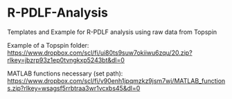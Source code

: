 # R-PDLF-Analysis
Templates and Example for R-PDLF analysis using raw data from Topspin

Example of a Topspin folder:
https://www.dropbox.com/scl/fi/ui80ts9suw7okiiwu6zqu/20.zip?rlkey=jbzrp93z1ep0tvngkxp5243bt&dl=0

MATLAB functions necessary (set path):
https://www.dropbox.com/scl/fi/v90enh1jpqmzkz9jsm7wj/MATLAB_functions.zip?rlkey=wsagsf5rrbtraa3wr1vcxbs45&dl=0
